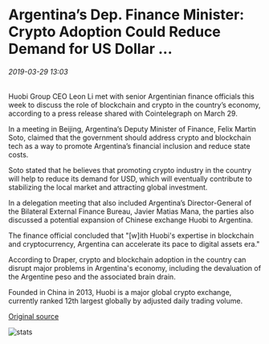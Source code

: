 # Argentina’s Dep. Finance Minister: Crypto Adoption Could Reduce Demand for US Dollar ...

###### 2019-03-29 13:03

Huobi Group CEO Leon Li met with senior Argentinian finance officials this week to discuss the role of blockchain and crypto in the country’s economy, according to a press release shared with Cointelegraph on March 29.

In a meeting in Beijing, Argentina’s Deputy Minister of Finance, Felix Martin Soto, claimed that the government should address crypto and blockchain tech as a way to promote Argentina’s financial inclusion and reduce state costs.

Soto stated that he believes that promoting crypto industry in the country will help to reduce its demand for USD, which will eventually contribute to stabilizing the local market and attracting global investment.

In a delegation meeting that also included Argentina’s Director-General of the Bilateral External Finance Bureau, Javier Matias Mana, the parties also discussed a potential expansion of Chinese exchange Huobi to Argentina.

The finance official concluded that "\[w\]ith Huobi's expertise in blockchain and cryptocurrency, Argentina can accelerate its pace to digital assets era."

According to Draper, crypto and blockchain adoption in the country can disrupt major problems in Argentina's economy, including the devaluation of the Argentine peso and the associated brain drain.

Founded in China in 2013, Huobi is a major global crypto exchange, currently ranked 12th largest globally by adjusted daily trading volume.

[Original source](https://cointelegraph.com/news/argentinas-dep-finance-minister-crypto-adoption-could-reduce-demand-for-us-dollar)

![stats](https://c.statcounter.com/11760860/0/a89fa40b/1/ "stats")
